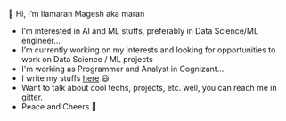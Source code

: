 👋 Hi, I’m Ilamaran Magesh aka maran 
- I’m interested in AI and  ML stuffs, preferably in Data Science/ML engineer...
- I’m currently working on my interests and looking for opportunities to work on Data Science / ML projects
- I'm working as Programmer and Analyst in Cognizant...
- I write my stuffs [here](https://maran.hashnode.dev) 😃
- Want to talk about cool techs, projects, etc. well, you can reach me in gitter.
- Peace and Cheers 🥂
<!---
IlamaranMagesh/IlamaranMagesh is a ✨ special ✨ repository because its `README.md` (this file) appears on your GitHub profile.
You can click the Preview link to take a look at your changes.
--->

